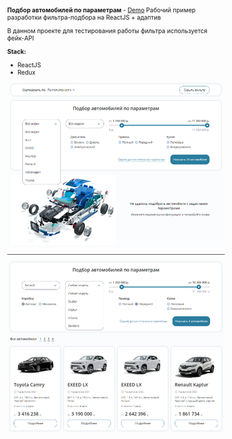 __Подбор автомобилей по параметрам__ - [Demo]()
Рабочий пример разработки фильтра-подбора на ReactJS + адаптив

В данном проекте для тестирования работы фильтра используется фейк-API 

__Stack:__

- ReactJS
- Redux

 ![DemoImg](demo1.png)

___
 ![DemoImg](demo2.png)







 